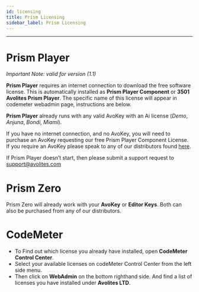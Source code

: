 ```yaml
---
id: licensing
title: Prism Licensing
sidebar_label: Prism Licensing
---
```


---

# Prism Player

_Important Note: valid for version (1.1)_

**Prism Player** requires an internet connection to download the free software license. This is automatically installed as **Prism Player Component** or **3501 Avolites Prism Player**. The specific name of this license will appear in codemeter webadmin page, instructions are below.

**Prism Player** already runs with any valid AvoKey with an Ai license (_Demo_, _Anjuna_, _Bondi_, _Miami_).

If you have no internet connection, and no AvoKey, you will need to purchase an AvoKey requesting our free Prism Player Component License. If you require an AvoKey please speak to any of our distributors found [here](https://www.avolites.com/official-distributors).

If Prism Player doesn’t start, then please submit a support request to <a href="mailto:support@avolites.com?subject=Prism%20Zero:">support@avolites.com</a>

# Prism Zero

Prism Zero will already work with your **AvoKey** or **Editor Keys**. Both can also be purchased from any of our distributors.

# CodeMeter

- To Find out which license you already have installed, open **CodeMeter Control Center**.
- Select your available licenses on codeMeter Control Center from the left side menu.
- Then click on **WebAdmin** on the bottom righthand side. And find a list of licenses you have installed under **Avolites LTD**.